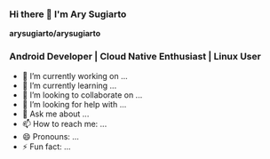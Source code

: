 ### Hi there 👋 I'm Ary Sugiarto

**arysugiarto/arysugiarto**

<h3>Android Developer | Cloud Native Enthusiast | Linux User</h3>

- 🔭 I’m currently working on ...
- 🌱 I’m currently learning ...
- 👯 I’m looking to collaborate on ...
- 🤔 I’m looking for help with ...
- 💬 Ask me about ...
- 📫 How to reach me: ...
- 😄 Pronouns: ...
- ⚡ Fun fact: ...



